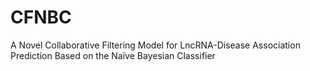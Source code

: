 # CFNBC
A Novel Collaborative Filtering Model for LncRNA-Disease Association Prediction Based on the Naïve Bayesian Classifier
